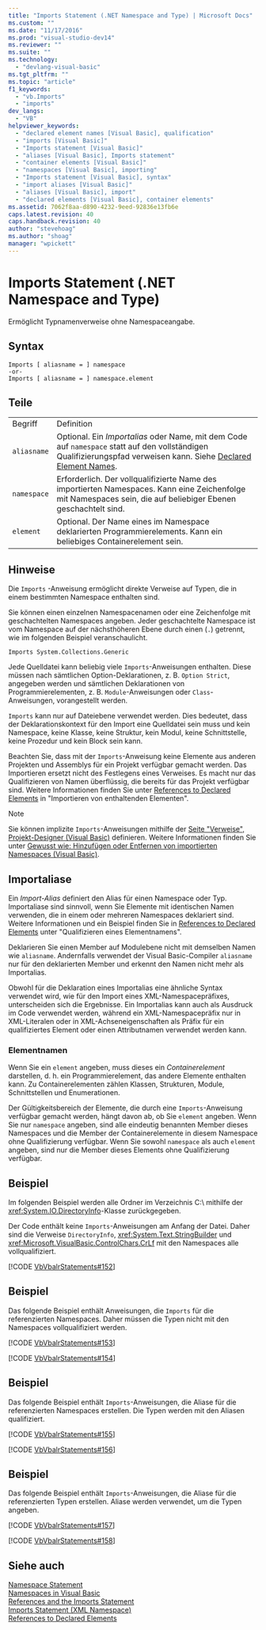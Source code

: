 ```yaml
---
title: "Imports Statement (.NET Namespace and Type) | Microsoft Docs"
ms.custom: ""
ms.date: "11/17/2016"
ms.prod: "visual-studio-dev14"
ms.reviewer: ""
ms.suite: ""
ms.technology: 
  - "devlang-visual-basic"
ms.tgt_pltfrm: ""
ms.topic: "article"
f1_keywords: 
  - "vb.Imports"
  - "imports"
dev_langs: 
  - "VB"
helpviewer_keywords: 
  - "declared element names [Visual Basic], qualification"
  - "imports [Visual Basic]"
  - "Imports statement [Visual Basic]"
  - "aliases [Visual Basic], Imports statement"
  - "container elements [Visual Basic]"
  - "namespaces [Visual Basic], importing"
  - "Imports statement [Visual Basic], syntax"
  - "import aliases [Visual Basic]"
  - "aliases [Visual Basic], import"
  - "declared elements [Visual Basic], container elements"
ms.assetid: 7062f8aa-d890-4232-9eed-92836e13fb6e
caps.latest.revision: 40
caps.handback.revision: 40
author: "stevehoag"
ms.author: "shoag"
manager: "wpickett"
---
```

# Imports Statement (.NET Namespace and Type)
Ermöglicht Typnamenverweise ohne Namespaceangabe.  
  
## Syntax  
  
```  
Imports [ aliasname = ] namespace  
-or-  
Imports [ aliasname = ] namespace.element  
```  
  
## Teile  
  
|||  
|-|-|  
|Begriff|Definition|  
|`aliasname`|Optional.  Ein *Importalias* oder Name, mit dem Code auf `namespace` statt auf den vollständigen Qualifizierungspfad verweisen kann.  Siehe [Declared Element Names](../../../visual-basic/programming-guide/language-features/declared-elements/declared-element-names.md).|  
|`namespace`|Erforderlich.  Der vollqualifizierte Name des importierten Namespaces.  Kann eine Zeichenfolge mit Namespaces sein, die auf beliebiger Ebenen geschachtelt sind.|  
|`element`|Optional.  Der Name eines im Namespace deklarierten Programmierelements.  Kann ein beliebiges Containerelement sein.|  
  
## Hinweise  
 Die `Imports` \-Anweisung ermöglicht direkte Verweise auf Typen, die in einem bestimmten Namespace enthalten sind.  
  
 Sie können einen einzelnen Namespacenamen oder eine Zeichenfolge mit geschachtelten Namespaces angeben.  Jeder geschachtelte Namespace ist vom Namespace auf der nächsthöheren Ebene durch einen \(`.`\) getrennt, wie im folgenden Beispiel veranschaulicht.  
  
 `Imports System.Collections.Generic`  
  
 Jede Quelldatei kann beliebig viele `Imports`\-Anweisungen enthalten.  Diese müssen nach sämtlichen Option\-Deklarationen, z. B. `Option Strict`, angegeben werden und sämtlichen Deklarationen von Programmierelementen, z. B. `Module`\-Anweisungen oder `Class`\-Anweisungen, vorangestellt werden.  
  
 `Imports` kann nur auf Dateiebene verwendet werden.  Dies bedeutet, dass der Deklarationskontext für den Import eine Quelldatei sein muss und kein Namespace, keine Klasse, keine Struktur, kein Modul, keine Schnittstelle, keine Prozedur und kein Block sein kann.  
  
 Beachten Sie, dass mit der `Imports`\-Anweisung keine Elemente aus anderen Projekten und Assemblys für ein Projekt verfügbar gemacht werden.  Das Importieren ersetzt nicht des Festlegens eines Verweises.  Es macht nur das Qualifizieren von Namen überflüssig, die bereits für das Projekt verfügbar sind.  Weitere Informationen finden Sie unter [References to Declared Elements](../../../visual-basic/programming-guide/language-features/declared-elements/references-to-declared-elements.md) in "Importieren von enthaltenden Elementen".  
  
> [!NOTE]
>  Sie können implizite `Imports`\-Anweisungen mithilfe der [Seite "Verweise", Projekt\-Designer \(Visual Basic\)](/visual-studio/ide/reference/references-page-project-designer-visual-basic) definieren.  Weitere Informationen finden Sie unter [Gewusst wie: Hinzufügen oder Entfernen von importierten Namespaces \(Visual Basic\)](../Topic/How%20to:%20Add%20or%20Remove%20Imported%20Namespaces%20\(Visual%20Basic\).md).  
  
## Importaliase  
 Ein *Import\-Alias* definiert den Alias für einen Namespace oder Typ.  Importaliase sind sinnvoll, wenn Sie Elemente mit identischen Namen verwenden, die in einem oder mehreren Namespaces deklariert sind.  Weitere Informationen und ein Beispiel finden Sie in [References to Declared Elements](../../../visual-basic/programming-guide/language-features/declared-elements/references-to-declared-elements.md) unter "Qualifizieren eines Elementnamens".  
  
 Deklarieren Sie einen Member auf Modulebene nicht mit demselben Namen wie `aliasname`.  Andernfalls verwendet der Visual Basic\-Compiler `aliasname` nur für den deklarierten Member und erkennt den Namen nicht mehr als Importalias.  
  
 Obwohl für die Deklaration eines Importalias eine ähnliche Syntax verwendet wird, wie für den Import eines XML\-Namespacepräfixes, unterscheiden sich die Ergebnisse.  Ein Importalias kann auch als Ausdruck im Code verwendet werden, während ein XML\-Namespacepräfix nur in XML\-Literalen oder in XML\-Achseneigenschaften als Präfix für ein qualifiziertes Element oder einen Attributnamen verwendet werden kann.  
  
### Elementnamen  
 Wenn Sie ein `element` angeben, muss dieses ein *Containerelement* darstellen, d. h. ein Programmierelement, das andere Elemente enthalten kann.  Zu Containerelementen zählen Klassen, Strukturen, Module, Schnittstellen und Enumerationen.  
  
 Der Gültigkeitsbereich der Elemente, die durch eine `Imports`\-Anweisung verfügbar gemacht werden, hängt davon ab, ob Sie `element` angeben.  Wenn Sie nur `namespace` angeben, sind alle eindeutig benannten Member dieses Namespaces und die Member der Containerelemente in diesem Namespace ohne Qualifizierung verfügbar.  Wenn Sie sowohl `namespace` als auch `element` angeben, sind nur die Member dieses Elements ohne Qualifizierung verfügbar.  
  
## Beispiel  
 Im folgenden Beispiel werden alle Ordner im Verzeichnis C:\\ mithilfe der <xref:System.IO.DirectoryInfo>\-Klasse zurückgegeben.  
  
 Der Code enthält keine `Imports`\-Anweisungen am Anfang der Datei.  Daher sind die Verweise `DirectoryInfo`, <xref:System.Text.StringBuilder> und <xref:Microsoft.VisualBasic.ControlChars.CrLf> mit den Namespaces alle vollqualifiziert.  
  
 [!CODE [VbVbalrStatements#152](../CodeSnippet/VS_Snippets_VBCSharp/VbVbalrStatements#152)]  
  
## Beispiel  
 Das folgende Beispiel enthält Anweisungen, die `Imports` für die referenzierten Namespaces.  Daher müssen die Typen nicht mit den Namespaces vollqualifiziert werden.  
  
 [!CODE [VbVbalrStatements#153](../CodeSnippet/VS_Snippets_VBCSharp/VbVbalrStatements#153)]  
  
 [!CODE [VbVbalrStatements#154](../CodeSnippet/VS_Snippets_VBCSharp/VbVbalrStatements#154)]  
  
## Beispiel  
 Das folgende Beispiel enthält `Imports`\-Anweisungen, die Aliase für die referenzierten Namespaces erstellen.  Die Typen werden mit den Aliasen qualifiziert.  
  
 [!CODE [VbVbalrStatements#155](../CodeSnippet/VS_Snippets_VBCSharp/VbVbalrStatements#155)]  
  
 [!CODE [VbVbalrStatements#156](../CodeSnippet/VS_Snippets_VBCSharp/VbVbalrStatements#156)]  
  
## Beispiel  
 Das folgende Beispiel enthält `Imports`\-Anweisungen, die Aliase für die referenzierten Typen erstellen.  Aliase werden verwendet, um die Typen angeben.  
  
 [!CODE [VbVbalrStatements#157](../CodeSnippet/VS_Snippets_VBCSharp/VbVbalrStatements#157)]  
  
 [!CODE [VbVbalrStatements#158](../CodeSnippet/VS_Snippets_VBCSharp/VbVbalrStatements#158)]  
  
## Siehe auch  
 [Namespace Statement](../../../visual-basic/language-reference/statements/namespace-statement.md)   
 [Namespaces in Visual Basic](../../../visual-basic/programming-guide/program-structure/namespaces.md)   
 [References and the Imports Statement](../../../visual-basic/programming-guide/program-structure/references-and-the-imports-statement.md)   
 [Imports Statement \(XML Namespace\)](../../../visual-basic/language-reference/statements/imports-statement-xml-namespace.md)   
 [References to Declared Elements](../../../visual-basic/programming-guide/language-features/declared-elements/references-to-declared-elements.md)